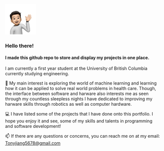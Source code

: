 <p align="left">
  <img src="https://github.com/Tony-j77/Tony-j77/blob/main/Tony2.png" width="auto" height="100px" title="hover text">
</p>

### Hello there!

#### I made this github repo to store and display my projects in one place.

I am currently a first year student at the University of British Columbia currently studying engineering. 

📱 My main interest is exploring the world of machine learning and learning how it can be applied to solve real world problems in health care. Though, the interface between software and harware also interests me as seen through my countless sleepless nights I have dedicated to improving my harware skills through robotics as well as computer hardware. 

💻 I have listed some of the projects that I have done onto this portfolio. I hope you enjoy it and see, some of my skills and talents in programming and software development!

📫 If there are any questions or concerns, you can reach me on at my email: Tonyjiang5678@gmail.com
